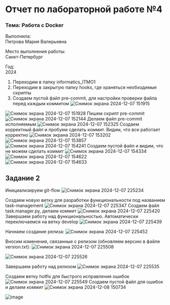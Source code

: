 # Отчет по лабораторной работе №4

### Тема: Работа с Docker

Выполнила:  
Петрова Мария Валерьевна

Место выполнения работы:  
Санкт-Петербург

Год:  
2024

1. Переходим в папку informatics_ITMO1
2. Переходим в закрытую папку hooks, где храняться необходимые скрипты
3. Создаем пустой файл pre-commit, для настройки проверки файла перед каждым коммитом
![Снимок экрана 2024-12-07 151915](https://github.com/user-attachments/assets/433027b8-5db3-4cb2-85cf-4db1dee302bf)




![Снимок экрана 2024-12-07 151928](https://github.com/user-attachments/assets/528be2ad-43e0-4897-83d7-9c0a7179ccf0)
Пишем скрипт pre-commit
![Снимок экрана 2024-12-07 152144](https://github.com/user-attachments/assets/1089fe92-a1cd-458f-a10b-227f3fe4b2d3)
Делаем файл pre-commit исполняемым
![Снимок экрана 2024-12-07 152325](https://github.com/user-attachments/assets/b012dcf5-f31d-4730-bab1-bec5426fb626)
Создаем корректный файл и пробуем сделать коммит. Видим, что все работает корректно
![Снимок экрана 2024-12-07 153202](https://github.com/user-attachments/assets/c95b3e93-1df4-4d6a-a191-86bc5992b2fd)
![Снимок экрана 2024-12-07 153857](https://github.com/user-attachments/assets/2232293f-6162-4676-9e05-2e32086752b9)
![Снимок экрана 2024-12-07 154241](https://github.com/user-attachments/assets/b76f1e72-321a-4963-a933-107721fdc4de)
Создаем пустой файл и видим, что не можем сделать коммит
![Снимок экрана 2024-12-07 154334](https://github.com/user-attachments/assets/3a98bb15-29ae-495a-a6b0-1c161d07462a)
![Снимок экрана 2024-12-07 154622](https://github.com/user-attachments/assets/4ab278e9-a3ab-44dd-bba0-5c781f12b5c3)
![Снимок экрана 2024-12-07 154633](https://github.com/user-attachments/assets/ae23c791-19ad-43ed-9299-3cf20216694e)

## Задание 2
Инициализируем git-flow
![Снимок экрана 2024-12-07 225234](https://github.com/user-attachments/assets/80423270-b8eb-4f17-bc12-37962af1c502)

Создаем новую ветку для разработки функциональности под названием task-management
![Снимок экрана 2024-12-07 225347](https://github.com/user-attachments/assets/881407b1-1966-42b0-9cd7-9843cb557a5a)
Создаем файл task.manager.py, делаем коммит
![Снимок экрана 2024-12-07 225420](https://github.com/user-attachments/assets/4e2b627b-ef71-4a31-bf07-7a07c965cb55)
Завершаем работу над функциональностью. Автоматически переключаемся на ветку develop
![Снимок экрана 2024-12-07 225439](https://github.com/user-attachments/assets/55cb8e19-2422-440c-a092-6b64898b0acd)

Начнаем создание релиза:
![Снимок экрана 2024-12-07 225452](https://github.com/user-attachments/assets/e7bc5707-3d91-4e5a-8550-685b7727432d)

Вносим изменения, связанные с релизом (обновляем версию в файле version.txt):
![Снимок экрана 2024-12-07 225508](https://github.com/user-attachments/assets/70597277-d367-4b36-8dc6-4dc6a815336f)

![Снимок экрана 2024-12-07 225526](https://github.com/user-attachments/assets/36a20384-e11a-493a-90d6-8346756978c6)

Завершаем работу над релизом
![Снимок экрана 2024-12-07 225535](https://github.com/user-attachments/assets/fb24921e-f2fd-4914-b951-31e84cc52550)

Создаем ветку hotfix для быстрого исправления ошибок
![Снимок экрана 2024-12-07 225549](https://github.com/user-attachments/assets/10dd3103-8c92-44bf-b534-e67835c94eba)
Создаем пустой файл для ошибок
и делаем коммит
![Снимок экрана 2024-12-08 150734](https://github.com/user-attachments/assets/cf7d1fe3-7a2b-4bd0-b51f-236b79248f7c)

![image](https://github.com/user-attachments/assets/3f42665d-de4b-4cdb-9174-4edb1914e476)


